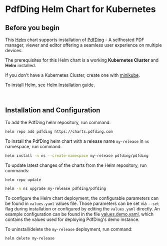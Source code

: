 # PdfDing Helm Chart for Kubernetes

## Before you begin

This [Helm](https://github.com/kubernetes/helm) chart supports installation of
[PdfDing](https://github.com/mrmn2/PdfDing) - A selfhosted PDF manager, viewer and editor offering
a seamless user experience on multiple devices.

The prerequisites for this Helm chart is a working **Kubernetes Cluster** and **Helm** installed.

If you don't have a Kubernetes Cluster, create one with [minikube](https://minikube.sigs.k8s.io/docs/start/).

To install Helm, see [Helm Installation guide](https://helm.sh/docs/intro/install/).

<br>

## Installation and Configuration

To add the PdfDing helm repository, run command:

```bash
helm repo add pdfding https://charts.pdfding.com
```

To install the PdfDing helm chart with a release name `my-release` in `ns` namespace, run command:

```bash
helm install -n ns --create-namespace my-release pdfding/pdfding
```

To update latest changes of the charts from the Helm repository, run commands:

```bash
helm repo update

helm -n ns upgrade my-release pdfding/pdfding

```

To configure the Helm chart deployment, the configurable parameters can be found in `values.yaml` values file.
Those parameters can be set via `--set` flag during installation or configured by editing the `values.yaml` directly.
An example configuration can be found in the file [values.demo.yaml](./values.demo.yaml), which contains the values used for
deploying PdfDing's demo instance.

To uninstall/delete the `my-release` deployment, run command:

```bash
helm delete my-release
```

